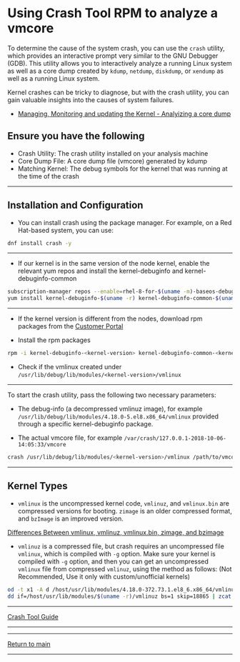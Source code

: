 # Using Crash Tool RPM to analyze a vmcore

To determine the cause of the system crash, you can use the `crash` utility, which provides an interactive prompt very similar to the GNU Debugger (GDB). This utility allows you to interactively analyze a running Linux system as well as a core dump created by `kdump`, `netdump`, `diskdump`, or  `xendump` as well as a running Linux system.

Kernel crashes can be tricky to diagnose, but with the crash utility, you can gain valuable insights into the causes of system failures.

- [Managing, Monitoring and updating the Kernel - Analyizing a core dump](https://docs.redhat.com/en/documentation/red_hat_enterprise_linux/8/html/managing_monitoring_and_updating_the_kernel/analyzing-a-core-dump_managing-monitoring-and-updating-the-kernel#analyzing-a-core-dump_managing-monitoring-and-updating-the-kernel)

## Ensure you have the following

- Crash Utility: The crash utility installed on your analysis machine
- Core Dump File: A core dump file (vmcore) generated by kdump
- Matching Kernel: The debug symbols for the kernel that was running at the time of the crash

---

## Installation and Configuration

- You can install crash using the package manager. For example, on a Red Hat-based system, you can use:

```bash
dnf install crash -y
```

---

- If our kernel is in the same version of the node kernel, enable the relevant yum repos and install the kernel-debuginfo and kernel-debuginfo-common

```bash
subscription-manager repos --enable=rhel-8-for-$(uname -m)-baseos-debug-rpms --enable=rhel-8-for-$(uname -m)-appstream-debug-rpms
yum install kernel-debuginfo-$(uname -r) kernel-debuginfo-common-$(uname -m)-$(uname -r)
```

---

- If the kernel version is different from the nodes, download rpm packages from the [Customer Portal](https://access.redhat.com/downloads/content/package-browser)

- Install the rpm packages

```bash
rpm -i kernel-debuginfo-<kernel-version> kernel-debuginfo-common-<kernel-version>
```

- Check if the vmlinux created under `/usr/lib/debug/lib/modules/<kernel-version>/vmlinux`

---

To start the crash utility, pass the following two necessary parameters:

- The debug-info (a decompressed vmlinuz image), for example `/usr/lib/debug/lib/modules/4.18.0-5.el8.x86_64/vmlinux` provided through a specific kernel-debuginfo package.

- The actual vmcore file, for example `/var/crash/127.0.0.1-2018-10-06-14:05:33/vmcore`

```bash
crash /usr/lib/debug/lib/modules/<kernel-version>/vmlinux /path/to/vmcore
```

---

## Kernel Types

- `vmlinux` is the uncompressed kernel code, `vmlinuz`, and `vmlinux.bin` are compressed versions for booting. `zimage` is an older compressed format, and `bzImage` is an improved version.

[Differences Between vmlinux, vmlinuz, vmlinux.bin, zimage, and bzimage](https://www.baeldung.com/linux/kernel-images)

- `vmlinuz` is a compressed file, but crash requires an uncompressed file `vmlinux`, which is compiled with `-g` option.
Make sure your kernel is compiled with `-g` option, and then you can get an uncompressed `vmlinux` file from compressed `vmlinuz`, using the method as follows: (Not Recommended, Use it only with custom/unofficial kernels)

```bash
od -t x1 -A d /host/usr/lib/modules/4.18.0-372.73.1.el8_6.x86_64/vmlinuz | grep "1f 8b 08"
dd if=/host/usr/lib/modules/$(uname -r)/vmlinuz bs=1 skip=18865 | zcat > /tmp/vmlinux
```

---

[Crash Tool Guide](CRASH_TOOL_README.md)

---

---

[Return to main](../README.md)

---

